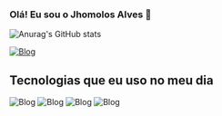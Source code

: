 
### Olá! Eu sou o Jhomolos Alves 👋

![Anurag's GitHub stats](https://github-readme-stats.vercel.app/api?username=jhomolos&show_icons=true&theme=tokyonight)



[![Blog](https://img.shields.io/badge/LinkedIn-0077B5?style=for-the-badge&logo=linkedin&logoColor=white)](https://www.linkedin.com/in/jhomolos/)



## Tecnologias que eu uso no meu dia

![Blog](https://img.shields.io/badge/Python-3776AB?style=for-the-badge&logo=python&logoColor=white)
![Blog](https://img.shields.io/badge/C%23-239120?style=for-the-badge&logo=c-sharp&logoColor=white)
![Blog](https://img.shields.io/badge/Microsoft_Excel-217346?style=for-the-badge&logo=microsoft-excel&logoColor=white)
![Blog](https://img.shields.io/badge/PowerBI-F2C811?style=for-the-badge&logo=Power%20BI&logoColor=white)
<!--
**jhomolos/jhomolos** is a ✨ _special_ ✨ repository because its `README.md` (this file) appears on your GitHub profile.

Here are some ideas to get you started:

- 🔭 I’m currently working on ...
- 🌱 I’m currently learning ...
- 👯 I’m looking to collaborate on ...
- 🤔 I’m looking for help with ...
- 💬 Ask me about ...
- 📫 How to reach me: ...
- 😄 Pronouns: ...
- ⚡ Fun fact: ...
-->
